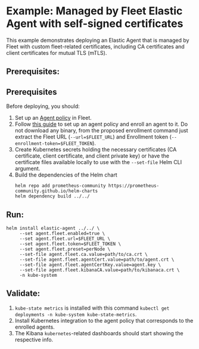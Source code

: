 # Example: Managed by Fleet Elastic Agent with self-signed certificates

This example demonstrates deploying an Elastic Agent that is managed by Fleet with custom fleet-related certificates, including CA certificates and client certificates for mutual TLS (mTLS).

## Prerequisites:
## Prerequisites

Before deploying, you should:

1. Set up an [Agent policy](https://www.elastic.co/guide/en/fleet/current/install-fleet-managed-elastic-agent.html#elastic-agent-installation-steps) in Fleet.
2. Follow [this guide](https://www.elastic.co/guide/en/fleet/8.17/add-fleet-server-kubernetes.html#add-fleet-server-kubernetes-cert-prereq) to set up an agent policy and enroll an agent to it. Do not download any binary, from the proposed enrollment command just extract the Fleet URL (`--url=$FLEET_URL`) and Enrollment token (`--enrollment-token=$FLEET_TOKEN`).
3. Create Kubernetes secrets holding the necessary certificates (CA certificate, client certificate, and client private key) or have the certificate files available locally to use with the `--set-file` Helm CLI argument.
4. Build the dependencies of the Helm chart
    ```console
    helm repo add prometheus-community https://prometheus-community.github.io/helm-charts
    helm dependency build ../../
    ```
## Run:

```console
helm install elastic-agent ../../ \
     --set agent.fleet.enabled=true \
     --set agent.fleet.url=$FLEET_URL \
     --set agent.fleet.token=$FLEET_TOKEN \
     --set agent.fleet.preset=perNode \
     --set-file agent.fleet.ca.value=path/to/ca.crt \
     --set-file agent.fleet.agentCert.value=path/to/agent.crt \
     --set-file agent.fleet.agentCertKey.value=agent.key \
     --set-file agent.fleet.kibanaCA.value=path/to/kibanaca.crt \
     -n kube-system
```

## Validate:

1. `kube-state metrics` is installed with this command `kubectl get deployments -n kube-system kube-state-metrics`.
2. Install Kubernetes integration to the agent policy that corresponds to the enrolled agents.
3. The Kibana `kubernetes`-related dashboards should start showing the respective info.

